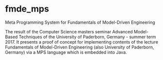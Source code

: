 # fmde_mps
Meta Programming System for Fundamentals of Model-Driven Engineering

The result of the Computer Science masters seminar Advanced Model-Based Techniques of the University of Paderborn, Germany - summer term 2017.
It presents a proof of concept for implementing contents of the lecture Fundamentals of Model-Driven Engineering (also University of Paderborn, Germany) 
via a MPS language which is embedded into Java.
